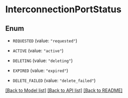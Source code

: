 # InterconnectionPortStatus

## Enum


* `REQUESTED` (value: `"requested"`)

* `ACTIVE` (value: `"active"`)

* `DELETING` (value: `"deleting"`)

* `EXPIRED` (value: `"expired"`)

* `DELETE_FAILED` (value: `"delete_failed"`)


[[Back to Model list]](../README.md#documentation-for-models) [[Back to API list]](../README.md#documentation-for-api-endpoints) [[Back to README]](../README.md)


